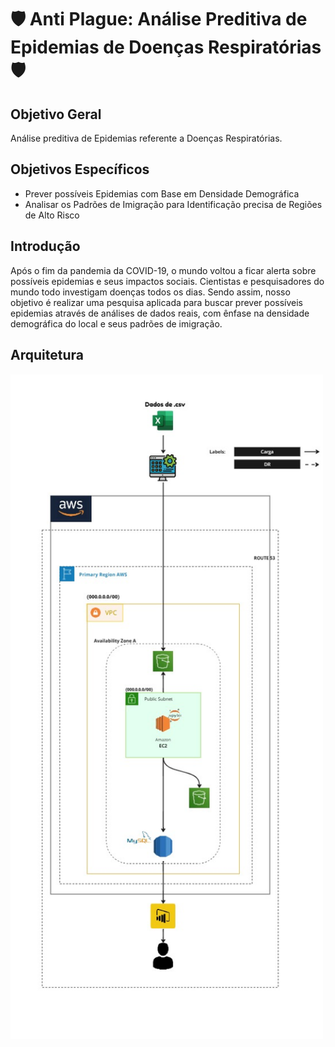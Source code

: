 # 🛡️ Anti Plague: Análise Preditiva de Epidemias de Doenças Respiratórias 🛡️

## Objetivo Geral

Análise preditiva de Epidemias referente a Doenças Respiratórias.

## Objetivos Específicos

- Prever possíveis Epidemias com Base em Densidade Demográfica
- Analisar os Padrões de Imigração para Identificação precisa de Regiões de Alto Risco

## Introdução

Após o fim da pandemia da COVID-19, o mundo voltou a ficar alerta sobre possíveis epidemias e seus impactos sociais. Cientistas e pesquisadores do mundo todo investigam doenças todos os dias. Sendo assim, nosso objetivo é realizar uma pesquisa aplicada para buscar prever possíveis epidemias através de análises de dados reais, com ênfase na densidade demográfica do local e seus padrões de imigração.

## Arquitetura

<img src="arquitetura.jpg" alt="Arquitetura" width="500"/>

